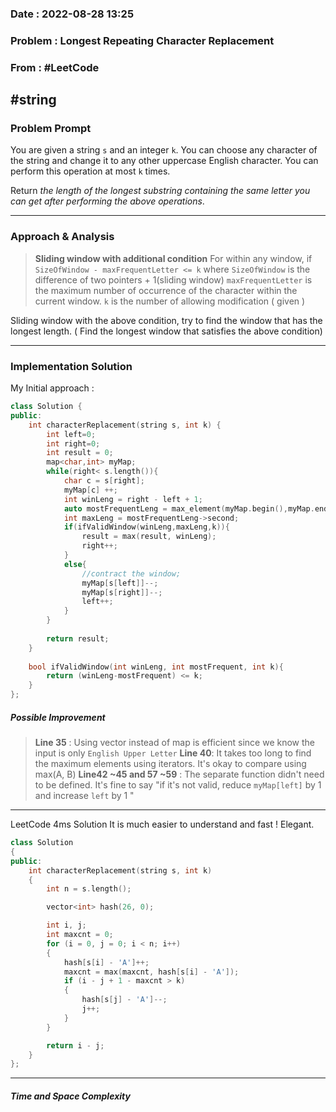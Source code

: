### Date :  2022-08-28 13:25

### Problem :  Longest Repeating Character Replacement


### From : #LeetCode
#string 
---
### Problem Prompt
You are given a string `s` and an integer `k`. You can choose any character of the string and change it to any other uppercase English character. You can perform this operation at most `k` times.

Return _the length of the longest substring containing the same letter you can get after performing the above operations_.


---
### Approach & Analysis
> **Sliding window with additional condition**
> For within any window, if `SizeOfWindow - maxFrequentLetter <= k`  where  `SizeOfWindow`  is the difference of two pointers + 1(sliding window)
> 			`maxFrequentLetter` is  the maximum number of occurrence of the character within the current window.
> 			`k` is the number of allowing modification ( given )

Sliding window with the above condition, try to find the window that has the longest length. ( Find the longest window that satisfies the above condition)
> 

---
### Implementation Solution
My Initial approach :
```cpp
class Solution {
public:
    int characterReplacement(string s, int k) {
        int left=0;
        int right=0;
        int result = 0;
        map<char,int> myMap;
        while(right< s.length()){
            char c = s[right];
            myMap[c] ++;
            int winLeng = right - left + 1;
            auto mostFrequentLeng = max_element(myMap.begin(),myMap.end(),[](const auto &x, const auto &y){return x.second < y.second;});
            int maxLeng = mostFrequentLeng->second;
            if(ifValidWindow(winLeng,maxLeng,k)){
                result = max(result, winLeng);
                right++;
            }
            else{
                //contract the window;
                myMap[s[left]]--;
                myMap[s[right]]--;
                left++;
            }
        }
        
        return result;
    }
    
    bool ifValidWindow(int winLeng, int mostFrequent, int k){
        return (winLeng-mostFrequent) <= k;
    }
};

```

##### Possible Improvement 
> **Line 35** : Using vector instead of map is efficient since we know the input is only `English Upper Letter`
 > **Line 40**: It takes too long to find the maximum elements using iterators. It's okay to compare using max(A, B)
> **Line42 ~45 and 57 ~59** : The separate function didn't need to be defined. It's fine to say "if it's not valid, reduce `myMap[left]` by 1 and increase `left` by 1 "
> 

---
LeetCode 4ms Solution
It is much easier to understand and fast ! Elegant.
```cpp
class Solution
{
public:
    int characterReplacement(string s, int k)
    {
        int n = s.length();

        vector<int> hash(26, 0);

        int i, j;
        int maxcnt = 0;
        for (i = 0, j = 0; i < n; i++)
        {
            hash[s[i] - 'A']++;
            maxcnt = max(maxcnt, hash[s[i] - 'A']);
            if (i - j + 1 - maxcnt > k)
            {
                hash[s[j] - 'A']--;
                j++;
            }
        }

        return i - j;
    }
};
```

---
##### Time and Space Complexity


